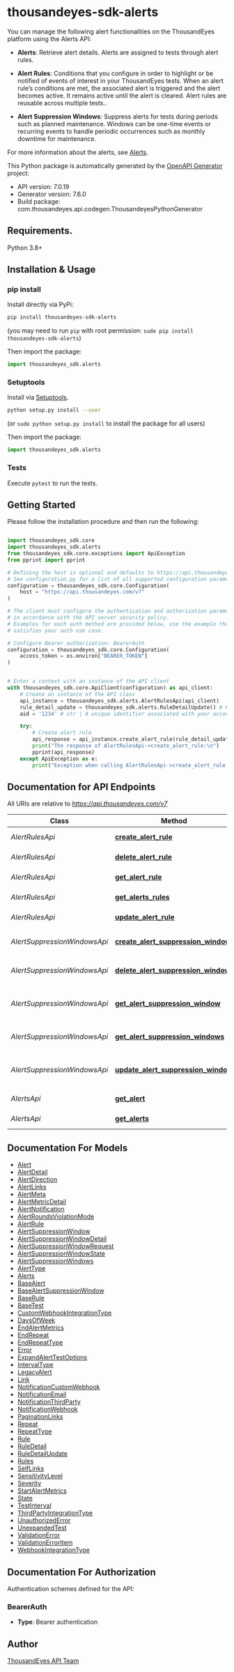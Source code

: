 # thousandeyes-sdk-alerts
You can manage the following alert functionalities on the ThousandEyes platform using the Alerts API:

* **Alerts**: Retrieve alert details. Alerts are assigned to tests through alert rules.

* **Alert Rules**: Conditions that you configure in order to highlight or be notified of events of interest in your ThousandEyes tests. When an alert rule’s conditions are met, the associated alert is triggered and the alert becomes active. It remains active until the alert is cleared. Alert rules are reusable across multiple tests..

* **Alert Suppression Windows**: Suppress alerts for tests during periods such as planned maintenance. Windows can be one-time events or recurring events to handle periodic occurrences such as monthly downtime for maintenance.

For more information about the alerts, see [Alerts](https://docs.thousandeyes.com/product-documentation/alerts).


This Python package is automatically generated by the [OpenAPI Generator](https://openapi-generator.tech) project:

- API version: 7.0.19
- Generator version: 7.6.0
- Build package: com.thousandeyes.api.codegen.ThousandeyesPythonGenerator

## Requirements.

Python 3.8+

## Installation & Usage
### pip install

Install directly via PyPi:

```sh
pip install thousandeyes-sdk-alerts
```
(you may need to run `pip` with root permission: `sudo pip install thousandeyes-sdk-alerts`)

Then import the package:
```python
import thousandeyes_sdk.alerts
```

### Setuptools

Install via [Setuptools](http://pypi.python.org/pypi/setuptools).

```sh
python setup.py install --user
```
(or `sudo python setup.py install` to install the package for all users)

Then import the package:
```python
import thousandeyes_sdk.alerts
```

### Tests

Execute `pytest` to run the tests.

## Getting Started

Please follow the installation procedure and then run the following:

```python

import thousandeyes_sdk.core
import thousandeyes_sdk.alerts
from thousandeyes_sdk.core.exceptions import ApiException
from pprint import pprint

# Defining the host is optional and defaults to https://api.thousandeyes.com/v7
# See configuration.py for a list of all supported configuration parameters.
configuration = thousandeyes_sdk.core.Configuration(
    host = "https://api.thousandeyes.com/v7"
)

# The client must configure the authentication and authorization parameters
# in accordance with the API server security policy.
# Examples for each auth method are provided below, use the example that
# satisfies your auth use case.

# Configure Bearer authorization: BearerAuth
configuration = thousandeyes_sdk.core.Configuration(
    access_token = os.environ["BEARER_TOKEN"]
)


# Enter a context with an instance of the API client
with thousandeyes_sdk.core.ApiClient(configuration) as api_client:
    # Create an instance of the API class
    api_instance = thousandeyes_sdk.alerts.AlertRulesApi(api_client)
    rule_detail_update = thousandeyes_sdk.alerts.RuleDetailUpdate() # RuleDetailUpdate | 
    aid = '1234' # str | A unique identifier associated with your account group. You can retrieve your `AccountGroupId` from the `/account-groups` endpoint. Note that you must be assigned to the target account group. Specifying this parameter without being assigned to the target account group will result in an error response. (optional)

    try:
        # Create alert rule
        api_response = api_instance.create_alert_rule(rule_detail_update, aid=aid)
        print("The response of AlertRulesApi->create_alert_rule:\n")
        pprint(api_response)
    except ApiException as e:
        print("Exception when calling AlertRulesApi->create_alert_rule: %s\n" % e)

```

## Documentation for API Endpoints

All URIs are relative to *https://api.thousandeyes.com/v7*

Class | Method | HTTP request | Description
------------ | ------------- | ------------- | -------------
*AlertRulesApi* | [**create_alert_rule**](https://github.com/thousandeyes/thousandeyes-sdk-python//tree/main/thousandeyes-sdk-alerts/docs/AlertRulesApi.md#create_alert_rule) | **POST** /alerts/rules | Create alert rule
*AlertRulesApi* | [**delete_alert_rule**](https://github.com/thousandeyes/thousandeyes-sdk-python//tree/main/thousandeyes-sdk-alerts/docs/AlertRulesApi.md#delete_alert_rule) | **DELETE** /alerts/rules/{ruleId} | Delete alert rule
*AlertRulesApi* | [**get_alert_rule**](https://github.com/thousandeyes/thousandeyes-sdk-python//tree/main/thousandeyes-sdk-alerts/docs/AlertRulesApi.md#get_alert_rule) | **GET** /alerts/rules/{ruleId} | Retrieve alert rule
*AlertRulesApi* | [**get_alerts_rules**](https://github.com/thousandeyes/thousandeyes-sdk-python//tree/main/thousandeyes-sdk-alerts/docs/AlertRulesApi.md#get_alerts_rules) | **GET** /alerts/rules | List alert rules
*AlertRulesApi* | [**update_alert_rule**](https://github.com/thousandeyes/thousandeyes-sdk-python//tree/main/thousandeyes-sdk-alerts/docs/AlertRulesApi.md#update_alert_rule) | **PUT** /alerts/rules/{ruleId} | Update alert rule
*AlertSuppressionWindowsApi* | [**create_alert_suppression_window**](https://github.com/thousandeyes/thousandeyes-sdk-python//tree/main/thousandeyes-sdk-alerts/docs/AlertSuppressionWindowsApi.md#create_alert_suppression_window) | **POST** /alert-suppression-windows | Create alert suppression window
*AlertSuppressionWindowsApi* | [**delete_alert_suppression_window**](https://github.com/thousandeyes/thousandeyes-sdk-python//tree/main/thousandeyes-sdk-alerts/docs/AlertSuppressionWindowsApi.md#delete_alert_suppression_window) | **DELETE** /alert-suppression-windows/{windowId} | Delete alert suppression window
*AlertSuppressionWindowsApi* | [**get_alert_suppression_window**](https://github.com/thousandeyes/thousandeyes-sdk-python//tree/main/thousandeyes-sdk-alerts/docs/AlertSuppressionWindowsApi.md#get_alert_suppression_window) | **GET** /alert-suppression-windows/{windowId} | Retrieve alert suppression window
*AlertSuppressionWindowsApi* | [**get_alert_suppression_windows**](https://github.com/thousandeyes/thousandeyes-sdk-python//tree/main/thousandeyes-sdk-alerts/docs/AlertSuppressionWindowsApi.md#get_alert_suppression_windows) | **GET** /alert-suppression-windows | List alert suppression windows
*AlertSuppressionWindowsApi* | [**update_alert_suppression_window**](https://github.com/thousandeyes/thousandeyes-sdk-python//tree/main/thousandeyes-sdk-alerts/docs/AlertSuppressionWindowsApi.md#update_alert_suppression_window) | **PUT** /alert-suppression-windows/{windowId} | Update alert suppression window
*AlertsApi* | [**get_alert**](https://github.com/thousandeyes/thousandeyes-sdk-python//tree/main/thousandeyes-sdk-alerts/docs/AlertsApi.md#get_alert) | **GET** /alerts/{alertId} | Retrieve alert details
*AlertsApi* | [**get_alerts**](https://github.com/thousandeyes/thousandeyes-sdk-python//tree/main/thousandeyes-sdk-alerts/docs/AlertsApi.md#get_alerts) | **GET** /alerts | List active alerts


## Documentation For Models

 - [Alert](https://github.com/thousandeyes/thousandeyes-sdk-python//tree/main/thousandeyes-sdk-alerts/docs/Alert.md)
 - [AlertDetail](https://github.com/thousandeyes/thousandeyes-sdk-python//tree/main/thousandeyes-sdk-alerts/docs/AlertDetail.md)
 - [AlertDirection](https://github.com/thousandeyes/thousandeyes-sdk-python//tree/main/thousandeyes-sdk-alerts/docs/AlertDirection.md)
 - [AlertLinks](https://github.com/thousandeyes/thousandeyes-sdk-python//tree/main/thousandeyes-sdk-alerts/docs/AlertLinks.md)
 - [AlertMeta](https://github.com/thousandeyes/thousandeyes-sdk-python//tree/main/thousandeyes-sdk-alerts/docs/AlertMeta.md)
 - [AlertMetricDetail](https://github.com/thousandeyes/thousandeyes-sdk-python//tree/main/thousandeyes-sdk-alerts/docs/AlertMetricDetail.md)
 - [AlertNotification](https://github.com/thousandeyes/thousandeyes-sdk-python//tree/main/thousandeyes-sdk-alerts/docs/AlertNotification.md)
 - [AlertRoundsViolationMode](https://github.com/thousandeyes/thousandeyes-sdk-python//tree/main/thousandeyes-sdk-alerts/docs/AlertRoundsViolationMode.md)
 - [AlertRule](https://github.com/thousandeyes/thousandeyes-sdk-python//tree/main/thousandeyes-sdk-alerts/docs/AlertRule.md)
 - [AlertSuppressionWindow](https://github.com/thousandeyes/thousandeyes-sdk-python//tree/main/thousandeyes-sdk-alerts/docs/AlertSuppressionWindow.md)
 - [AlertSuppressionWindowDetail](https://github.com/thousandeyes/thousandeyes-sdk-python//tree/main/thousandeyes-sdk-alerts/docs/AlertSuppressionWindowDetail.md)
 - [AlertSuppressionWindowRequest](https://github.com/thousandeyes/thousandeyes-sdk-python//tree/main/thousandeyes-sdk-alerts/docs/AlertSuppressionWindowRequest.md)
 - [AlertSuppressionWindowState](https://github.com/thousandeyes/thousandeyes-sdk-python//tree/main/thousandeyes-sdk-alerts/docs/AlertSuppressionWindowState.md)
 - [AlertSuppressionWindows](https://github.com/thousandeyes/thousandeyes-sdk-python//tree/main/thousandeyes-sdk-alerts/docs/AlertSuppressionWindows.md)
 - [AlertType](https://github.com/thousandeyes/thousandeyes-sdk-python//tree/main/thousandeyes-sdk-alerts/docs/AlertType.md)
 - [Alerts](https://github.com/thousandeyes/thousandeyes-sdk-python//tree/main/thousandeyes-sdk-alerts/docs/Alerts.md)
 - [BaseAlert](https://github.com/thousandeyes/thousandeyes-sdk-python//tree/main/thousandeyes-sdk-alerts/docs/BaseAlert.md)
 - [BaseAlertSuppressionWindow](https://github.com/thousandeyes/thousandeyes-sdk-python//tree/main/thousandeyes-sdk-alerts/docs/BaseAlertSuppressionWindow.md)
 - [BaseRule](https://github.com/thousandeyes/thousandeyes-sdk-python//tree/main/thousandeyes-sdk-alerts/docs/BaseRule.md)
 - [BaseTest](https://github.com/thousandeyes/thousandeyes-sdk-python//tree/main/thousandeyes-sdk-alerts/docs/BaseTest.md)
 - [CustomWebhookIntegrationType](https://github.com/thousandeyes/thousandeyes-sdk-python//tree/main/thousandeyes-sdk-alerts/docs/CustomWebhookIntegrationType.md)
 - [DaysOfWeek](https://github.com/thousandeyes/thousandeyes-sdk-python//tree/main/thousandeyes-sdk-alerts/docs/DaysOfWeek.md)
 - [EndAlertMetrics](https://github.com/thousandeyes/thousandeyes-sdk-python//tree/main/thousandeyes-sdk-alerts/docs/EndAlertMetrics.md)
 - [EndRepeat](https://github.com/thousandeyes/thousandeyes-sdk-python//tree/main/thousandeyes-sdk-alerts/docs/EndRepeat.md)
 - [EndRepeatType](https://github.com/thousandeyes/thousandeyes-sdk-python//tree/main/thousandeyes-sdk-alerts/docs/EndRepeatType.md)
 - [Error](https://github.com/thousandeyes/thousandeyes-sdk-python//tree/main/thousandeyes-sdk-alerts/docs/Error.md)
 - [ExpandAlertTestOptions](https://github.com/thousandeyes/thousandeyes-sdk-python//tree/main/thousandeyes-sdk-alerts/docs/ExpandAlertTestOptions.md)
 - [IntervalType](https://github.com/thousandeyes/thousandeyes-sdk-python//tree/main/thousandeyes-sdk-alerts/docs/IntervalType.md)
 - [LegacyAlert](https://github.com/thousandeyes/thousandeyes-sdk-python//tree/main/thousandeyes-sdk-alerts/docs/LegacyAlert.md)
 - [Link](https://github.com/thousandeyes/thousandeyes-sdk-python//tree/main/thousandeyes-sdk-alerts/docs/Link.md)
 - [NotificationCustomWebhook](https://github.com/thousandeyes/thousandeyes-sdk-python//tree/main/thousandeyes-sdk-alerts/docs/NotificationCustomWebhook.md)
 - [NotificationEmail](https://github.com/thousandeyes/thousandeyes-sdk-python//tree/main/thousandeyes-sdk-alerts/docs/NotificationEmail.md)
 - [NotificationThirdParty](https://github.com/thousandeyes/thousandeyes-sdk-python//tree/main/thousandeyes-sdk-alerts/docs/NotificationThirdParty.md)
 - [NotificationWebhook](https://github.com/thousandeyes/thousandeyes-sdk-python//tree/main/thousandeyes-sdk-alerts/docs/NotificationWebhook.md)
 - [PaginationLinks](https://github.com/thousandeyes/thousandeyes-sdk-python//tree/main/thousandeyes-sdk-alerts/docs/PaginationLinks.md)
 - [Repeat](https://github.com/thousandeyes/thousandeyes-sdk-python//tree/main/thousandeyes-sdk-alerts/docs/Repeat.md)
 - [RepeatType](https://github.com/thousandeyes/thousandeyes-sdk-python//tree/main/thousandeyes-sdk-alerts/docs/RepeatType.md)
 - [Rule](https://github.com/thousandeyes/thousandeyes-sdk-python//tree/main/thousandeyes-sdk-alerts/docs/Rule.md)
 - [RuleDetail](https://github.com/thousandeyes/thousandeyes-sdk-python//tree/main/thousandeyes-sdk-alerts/docs/RuleDetail.md)
 - [RuleDetailUpdate](https://github.com/thousandeyes/thousandeyes-sdk-python//tree/main/thousandeyes-sdk-alerts/docs/RuleDetailUpdate.md)
 - [Rules](https://github.com/thousandeyes/thousandeyes-sdk-python//tree/main/thousandeyes-sdk-alerts/docs/Rules.md)
 - [SelfLinks](https://github.com/thousandeyes/thousandeyes-sdk-python//tree/main/thousandeyes-sdk-alerts/docs/SelfLinks.md)
 - [SensitivityLevel](https://github.com/thousandeyes/thousandeyes-sdk-python//tree/main/thousandeyes-sdk-alerts/docs/SensitivityLevel.md)
 - [Severity](https://github.com/thousandeyes/thousandeyes-sdk-python//tree/main/thousandeyes-sdk-alerts/docs/Severity.md)
 - [StartAlertMetrics](https://github.com/thousandeyes/thousandeyes-sdk-python//tree/main/thousandeyes-sdk-alerts/docs/StartAlertMetrics.md)
 - [State](https://github.com/thousandeyes/thousandeyes-sdk-python//tree/main/thousandeyes-sdk-alerts/docs/State.md)
 - [TestInterval](https://github.com/thousandeyes/thousandeyes-sdk-python//tree/main/thousandeyes-sdk-alerts/docs/TestInterval.md)
 - [ThirdPartyIntegrationType](https://github.com/thousandeyes/thousandeyes-sdk-python//tree/main/thousandeyes-sdk-alerts/docs/ThirdPartyIntegrationType.md)
 - [UnauthorizedError](https://github.com/thousandeyes/thousandeyes-sdk-python//tree/main/thousandeyes-sdk-alerts/docs/UnauthorizedError.md)
 - [UnexpandedTest](https://github.com/thousandeyes/thousandeyes-sdk-python//tree/main/thousandeyes-sdk-alerts/docs/UnexpandedTest.md)
 - [ValidationError](https://github.com/thousandeyes/thousandeyes-sdk-python//tree/main/thousandeyes-sdk-alerts/docs/ValidationError.md)
 - [ValidationErrorItem](https://github.com/thousandeyes/thousandeyes-sdk-python//tree/main/thousandeyes-sdk-alerts/docs/ValidationErrorItem.md)
 - [WebhookIntegrationType](https://github.com/thousandeyes/thousandeyes-sdk-python//tree/main/thousandeyes-sdk-alerts/docs/WebhookIntegrationType.md)


<a id="documentation-for-authorization"></a>
## Documentation For Authorization


Authentication schemes defined for the API:
<a id="BearerAuth"></a>
### BearerAuth

- **Type**: Bearer authentication


## Author

<a href="mailto:api-team@thousandeyes.com">ThousandEyes API Team </a>


